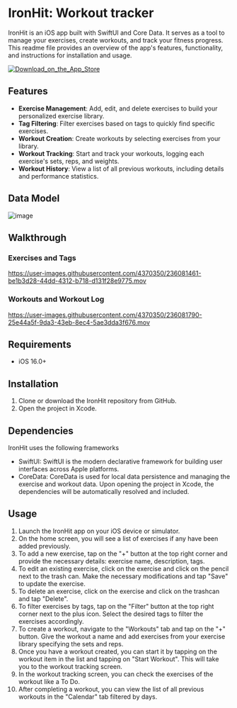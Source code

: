 # IronHit: Workout tracker

IronHit is an iOS app built with SwiftUI and Core Data. It serves as a tool to manage your exercises, create workouts, and track your fitness progress. This readme file provides an overview of the app's features, functionality, and instructions for installation and usage.

[<img alt="Download_on_the_App_Store" src="https://github-production-user-asset-6210df.s3.amazonaws.com/4370350/237135478-4edfb044-ee21-4926-b67c-5830b7b0606c.svg">](https://apps.apple.com/us/app/ironhit-workout-tracker/id6448875839)

## Features
* **Exercise Management**: Add, edit, and delete exercises to build your personalized exercise library.
* **Tag Filtering**: Filter exercises based on tags to quickly find specific exercises.
* **Workout Creation**: Create workouts by selecting exercises from your library.
* **Workout Tracking**: Start and track your workouts, logging each exercise's sets, reps, and weights.
* **Workout History**: View a list of all previous workouts, including details and performance statistics.

## Data Model
![image](https://user-images.githubusercontent.com/4370350/236078385-8bc4093c-81f7-4cc2-8924-c9ee7ead084f.png)

## Walkthrough

### Exercises and Tags
https://user-images.githubusercontent.com/4370350/236081461-be1b3d28-44dd-4312-b718-d131f28e9775.mov


### Workouts and Workout Log
https://user-images.githubusercontent.com/4370350/236081790-25e44a5f-9da3-43eb-8ec4-5ae3dda3f676.mov

## Requirements
* iOS 16.0+

## Installation
1. Clone or download the IronHit repository from GitHub.
2. Open the project in Xcode.

## Dependencies
IronHit uses the following frameworks
* SwiftUI: SwiftUI is the modern declarative framework for building user interfaces across Apple platforms.
* CoreData: CoreData is used for local data persistence and managing the exercise and workout data.
Upon opening the project in Xcode, the dependencies will be automatically resolved and included.

## Usage
1. Launch the IronHit app on your iOS device or simulator.
2. On the home screen, you will see a list of exercises if any have been added previously.
3. To add a new exercise, tap on the "+" button at the top right corner and provide the necessary details: exercise name, description, tags.
4. To edit an existing exercise, click on the exercise and click on the pencil next to the trash can. Make the necessary modifications and tap "Save" to update the exercise.
5. To delete an exercise, click on the exercise and click on the trashcan and tap "Delete".
6. To filter exercises by tags, tap on the "Filter" button at the top right corner next to the plus icon. Select the desired tags to filter the exercises accordingly.
7. To create a workout, navigate to the "Workouts" tab and tap on the "+" button. Give the workout a name and add exercises from your exercise library specifying the sets and reps.
8. Once you have a workout created, you can start it by tapping on the workout item in the list and tapping on "Start Workout". This will take you to the workout tracking screen.
9. In the workout tracking screen, you can check the exercises of the workout like a To Do.
10. After completing a workout, you can view the list of all previous workouts in the "Calendar" tab filtered by days.

